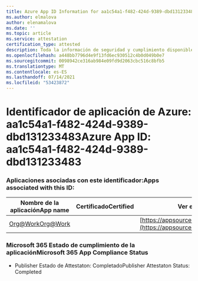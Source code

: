 ```yaml
---
title: Azure App ID Information for aa1c54a1-f482-424d-9389-dbd131233483
ms.author: elmalova
author: elenamalova
ms.date: ''
ms.topic: article
ms.service: attestation
certification_type: attested
description: Toda la información de seguridad y cumplimiento disponible para aa1c54a1-f482-424d-9389-dbd131233483.
ms.openlocfilehash: a448bb7796d4e9f13fd6ec930512c4b0d049b0e7
ms.sourcegitcommit: 0098942ce316ab984e09fd9d2063cbc516c8bfb5
ms.translationtype: MT
ms.contentlocale: es-ES
ms.lasthandoff: 07/14/2021
ms.locfileid: "53423872"
---
```

# <a name="azure-app-id-aa1c54a1-f482-424d-9389-dbd131233483"></a><span data-ttu-id="c0bd7-103">Identificador de aplicación de Azure: aa1c54a1-f482-424d-9389-dbd131233483</span><span class="sxs-lookup"><span data-stu-id="c0bd7-103">Azure App ID: aa1c54a1-f482-424d-9389-dbd131233483</span></span>


### <a name="apps-associated-with-this-id"></a><span data-ttu-id="c0bd7-104">Aplicaciones asociadas con este identificador:</span><span class="sxs-lookup"><span data-stu-id="c0bd7-104">Apps associated with this ID:</span></span>
| <span data-ttu-id="c0bd7-105">**Nombre de la aplicación**</span><span class="sxs-lookup"><span data-stu-id="c0bd7-105">**App name**</span></span> | <span data-ttu-id="c0bd7-106">**Certificado**</span><span class="sxs-lookup"><span data-stu-id="c0bd7-106">**Certified**</span></span> | <span data-ttu-id="c0bd7-107">**Ver en AppSource**</span><span class="sxs-lookup"><span data-stu-id="c0bd7-107">**View in AppSource**</span></span> |
|-|-|-|
| [<span data-ttu-id="c0bd7-108">Org@Work</span><span class="sxs-lookup"><span data-stu-id="c0bd7-108">Org@Work</span></span>](https://docs.microsoft.com/en-us/microsoft-365-app-certification/forward/WA200002461) |  | [https://appsource.microsoft.com/product/office/WA200002461](https://appsource.microsoft.com/product/office/WA200002461) |

### <a name="microsoft-365-app-compliance-status"></a><span data-ttu-id="c0bd7-109">Microsoft 365 Estado de cumplimiento de la aplicación</span><span class="sxs-lookup"><span data-stu-id="c0bd7-109">Microsoft 365 App Compliance Status</span></span>
- <span data-ttu-id="c0bd7-110">Publisher Estado de Attestaton: Completado</span><span class="sxs-lookup"><span data-stu-id="c0bd7-110">Publisher Attestaton Status: Completed</span></span>
